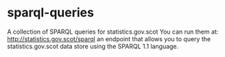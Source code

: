 # sparql-queries
A collection of SPARQL queries for statistics.gov.scot
You can run them at: http://statistics.gov.scot/sparql
an endpoint that allows you to query the statistics.gov.scot
data store using the SPARQL 1.1 language.
